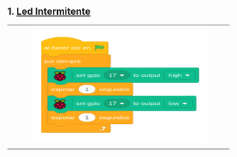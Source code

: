 ## 1. [Led Intermitente](README.md)

---

<p align="center"><img src="img/ledIntermitente.png" alt="ledInt" width="400" height="250"></p>

---

